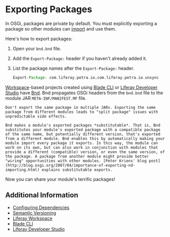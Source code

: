 # Exporting Packages

In OSGi, packages are private by default. You must explicitly exporting a package so other modules can [import](./importing-packages.md) and use them.

Here's how to export packages:

1. Open your `bnd.bnd` file.

1. Add the `Export-Package:` header if you haven't already added it.

1. List the package names after the `Export-Package:` header.

    ```groovy
    Export-Package: com.liferay.petra.io,com.liferay.petra.io.unsync
    ```

[Workspace](../../building-applications/tooling/liferay-workspace/what-is-liferay-workspace.md)-based projects created using [Blade CLI](../../building-applications/tooling/blade-cli/generating-projects-with-blade-cli.md) or [Liferay Developer Studio](../../building-applications/tooling/developer-studio.md) have [Bnd](http://bnd.bndtools.org/). Bnd propagates OSGi headers from the `bnd.bnd` file to the module JAR `META-INF/MANIFEST.MF` file.

```{important}
Don't export the same package in multiple JARs. Exporting the same package from different modules leads to "split package" issues with unpredictable side effects.
```

```{note}
Bnd makes a module's exported packages *substitutable*. That is, Bnd substitutes your module's exported package with a compatible package of the same name, but potentially different version, that's exported from a different module. Bnd enables this by automatically making your module import every package it exports. In this way, the module can work on its own, but can also work in conjunction with modules that provide a different (compatible) version, or even the same version, of the package. A package from another module might provide better "wiring" opportunities with other modules. [Peter Kriens' blog post](http://blog.osgi.org/2007/04/importance-of-exporting-nd-importing.html) explains substitutable exports.
```

Now you can share your module's terrific packages!

## Additional Information

* [Configuring Dependencies](./configuring-dependencies.md)
* [Semantic Versioning](./semantic-versioning.md)
* [Liferay Workspace](../../building-applications/tooling/liferay-workspace/what-is-liferay-workspace.md)
* [Blade CLI](../../building-applications/tooling/blade-cli/generating-projects-with-blade-cli.md)
* [Liferay Developer Studio](../../building-applications/tooling/developer-studio.md)